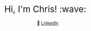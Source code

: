 <h1 style="font-weight:normal" align="center">
  &nbsp;Hi, I'm Chris! :wave:&nbsp;
</h1>

<div align="center">

&nbsp;&nbsp;&nbsp; :necktie: [LinkedIn](https://www.linkedin.com/in/christopher--reed/)

</div>

<!--
Quick Link
-->
<!--
**christopher-reed/christopher-reed** is a ✨ _special_ ✨ repository because its `README.md` (this file) appears on your GitHub profile.

Here are some ideas to get you started:

- 🔭 I’m currently working on ...
- 🌱 I’m currently learning ...
- 👯 I’m looking to collaborate on ...
- 🤔 I’m looking for help with ...
- 💬 Ask me about ...
- 📫 How to reach me: ...
- 😄 Pronouns: ...
- ⚡ Fun fact: ...
-->

